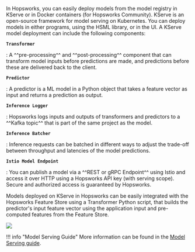 In Hopsworks, you can easily deploy models from the model registry in KServe or in Docker containers (for Hopsworks Community). KServe is an open-source framework for model serving on Kubernetes. You can deploy models in either programs, using the HSML library, or in the UI. A KServe model deployment can include the following components:

**`Transformer`**

:   A ^^pre-processing^^ and ^^post-processing^^ component that can transform model inputs before predictions are made, and predictions before these are delivered back to the client.
    

**`Predictor`**

:   A predictor is a ML model in a Python object that takes a feature vector as input and returns a prediction as output.

**`Inference Logger`**

:   Hopsworks logs inputs and outputs of transformers and predictors to a ^^Kafka topic^^ that is part of the same project as the model.

**`Inference Batcher`**

:   Inference requests can be batched in different ways to adjust the trade-off between throughput and latencies of the model predictions.

**`Istio Model Endpoint`**

:   You can publish a model via a ^^REST or gRPC Endpoint^^ using Istio and access it over HTTP using a Hopsworks API key (with serving scope). Secure and authorized access is guaranteed by Hopsworks.


Models deployed on KServe in Hopsworks can be easily integrated with the Hopsworks Feature Store using a Transformer Python script, that builds the predictor's input feature vector using the application input and pre-computed features from the Feature Store.

<img src="../../../assets/images/concepts/mlops/kserve.svg">

!!! info "Model Serving Guide"
    More information can be found in the [Model Serving guide](../../../user_guides/mlops/serving/index.md).